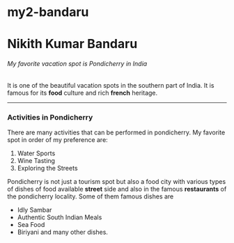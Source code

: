 # my2-bandaru
# Nikith Kumar Bandaru
###### My favorite vacation spot is Pondicherry in India
It is one of the beautiful vacation spots in the southern part of India. It is famous for its **food** culture and rich **french** heritage.

****
### Activities in Pondicherry
There are many activities that can be performed in pondicherry. My favorite spot in order of
my preference are:
1. Water Sports
2. Wine Tasting
3. Exploring the Streets 

Pondicherry is not just a tourism spot but also a food city with various types of dishes of food available **street** side and also in the famous **restaurants** of the pondicherry locality. Some of them famous dishes are
* Idly Sambar
* Authentic South Indian Meals
* Sea Food
* Biriyani and many other dishes.


